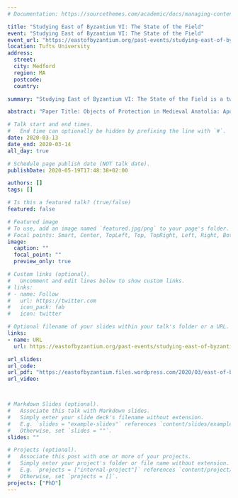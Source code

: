 ```yaml
---
# Documentation: https://sourcethemes.com/academic/docs/managing-content/

title: "Studying East of Byzantium VI: The State of the Field"
event: "Studying East of Byzantium VI: The State of the Field"
event_url: "https://eastofbyzantium.org/past-events/studying-east-of-byzantium-vi/"
location: Tufts University
address:
  street: 
  city: Medford
  region: MA
  postcode:
  country: 

summary: "Studying East of Byzantium VI: The State of the Field is a two-day workshop that intends to bring together doctoral students in North America studying the Christian East to reflect on the state of the field across its many disciplines, to share methodologies, and to discuss their research with senior specialists in the field."

abstract: "Paper Title: Objects of Protection in Medieval Anatolia: Apotropaia among the Armenians, Byzantines and Rum Seljuks"

# Talk start and end times.
#   End time can optionally be hidden by prefixing the line with `#`.
date: 2020-03-13
date_end: 2020-03-14
all_day: true

# Schedule page publish date (NOT talk date).
publishDate: 2020-05-19T17:48:38+02:00

authors: []
tags: []

# Is this a featured talk? (true/false)
featured: false

# Featured image
# To use, add an image named `featured.jpg/png` to your page's folder.
# Focal points: Smart, Center, TopLeft, Top, TopRight, Left, Right, BottomLeft, Bottom, BottomRight.
image:
  caption: ""
  focal_point: ""
  preview_only: true

# Custom links (optional).
#   Uncomment and edit lines below to show custom links.
# links:
# - name: Follow
#   url: https://twitter.com
#   icon_pack: fab
#   icon: twitter

# Optional filename of your slides within your talk's folder or a URL.
links:
- name: URL
  url: https://eastofbyzantium.org/past-events/studying-east-of-byzantium-vi/

url_slides:
url_code: 
url_pdf: "https://eastofbyzantium.files.wordpress.com/2020/03/east-of-byzantium-vi-schedule.pdf"
url_video:



# Markdown Slides (optional).
#   Associate this talk with Markdown slides.
#   Simply enter your slide deck's filename without extension.
#   E.g. `slides = "example-slides"` references `content/slides/example-slides.md`.
#   Otherwise, set `slides = ""`.
slides: ""

# Projects (optional).
#   Associate this post with one or more of your projects.
#   Simply enter your project's folder or file name without extension.
#   E.g. `projects = ["internal-project"]` references `content/project/deep-learning/index.md`.
#   Otherwise, set `projects = []`.
projects: ["PhD"]
---
```


